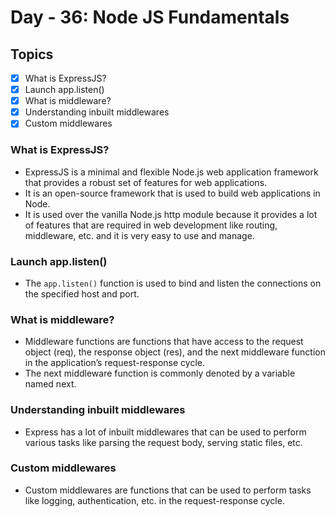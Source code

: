 # Day - 36: Node JS Fundamentals

## Topics

- [x] What is ExpressJS?
- [x] Launch app.listen()
- [x] What is middleware?
- [x] Understanding inbuilt middlewares
- [x] Custom middlewares

### What is ExpressJS?

- ExpressJS is a minimal and flexible Node.js web application framework that provides a robust set of features for web applications.
- It is an open-source framework that is used to build web applications in Node.
- It is used over the vanilla Node.js http module because it provides a lot of features that are required in web development like routing, middleware, etc. and it is very easy to use and manage.

### Launch app.listen()

- The `app.listen()` function is used to bind and listen the connections on the specified host and port.

### What is middleware?

- Middleware functions are functions that have access to the request object (req), the response object (res), and the next middleware function in the application’s request-response cycle.
- The next middleware function is commonly denoted by a variable named next.

### Understanding inbuilt middlewares

- Express has a lot of inbuilt middlewares that can be used to perform various tasks like parsing the request body, serving static files, etc.

### Custom middlewares

- Custom middlewares are functions that can be used to perform tasks like logging, authentication, etc. in the request-response cycle.


